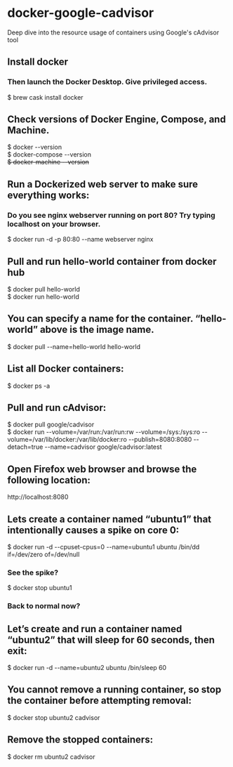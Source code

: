 # docker-google-cadvisor
Deep dive into the resource usage of containers using Google's cAdvisor tool

## Install docker
### Then launch the Docker Desktop. Give privileged access.
$ brew cask install docker

## Check versions of Docker Engine, Compose, and Machine.
$ docker --version\
$ docker-compose --version\
~~$ docker-machine --version~~

## Run a Dockerized web server to make sure everything works:
### Do you see nginx webserver running on port 80? Try typing localhost on your browser.
$ docker run -d -p 80:80 --name webserver nginx

## Pull and run hello-world container from docker hub
$ docker pull hello-world\
$ docker run hello-world

## You can specify a name for the container. “hello-world” above is the image name.
$ docker pull --name=hello-world hello-world

## List all Docker containers:
$ docker ps -a

## Pull and run cAdvisor:
$ docker pull google/cadvisor\
$ docker run --volume=/var/run:/var/run:rw --volume=/sys:/sys:ro \--volume=/var/lib/docker:/var/lib/docker:ro --publish=8080:8080 \--detach=true --name=cadvisor google/cadvisor:latest

## Open Firefox web browser and browse the following location:
http://localhost:8080

## Lets create a container named “ubuntu1” that intentionally causes a spike on core 0:
$ docker run -d --cpuset-cpus=0 --name=ubuntu1 ubuntu /bin/dd if=/dev/zero of=/dev/null
### See the spike?
$ docker stop ubuntu1
### Back to normal now?

## Let’s create and run a container named “ubuntu2” that will sleep for 60 seconds, then exit:
$ docker run -d --name=ubuntu2 ubuntu /bin/sleep 60

## You cannot remove a running container, so stop the container before attempting removal:
$ docker stop ubuntu2 cadvisor

## Remove the stopped containers:
$ docker rm ubuntu2 cadvisor
